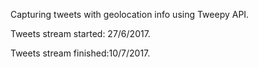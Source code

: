 Capturing tweets with geolocation info using Tweepy API.

Tweets stream started: 27/6/2017.

Tweets stream finished:10/7/2017.




